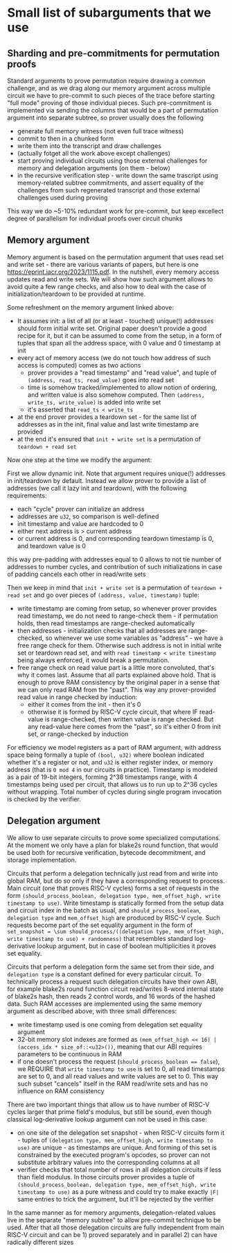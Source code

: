 # Small list of subarguments that we use

## Sharding and pre-commitments for permutation proofs

Standard arguments to prove permutation require drawing a common challenge, and as we drag along our memory argument across multiple circuit we have to pre-commit to such pieces of the trace before starting "full mode" proving of those individual pieces. Such pre-commitment is implemented via sending the columns that would be a part of permutation argument into separate subtree, so prover usually does the following
- generate full memory witness (not even full trace witness)
- commit to then in a chunked form
- write them into the transcript and draw challenges
- (actually fotget all the work above except challenges)
- start proving individual circuits using those external challenges for memory and delegation arguments (on them - below)
- in the recursive verification step - write down the same trascript using memory-related subtree commitments, and assert equality of the challenges from such regenerated transcript and those external challenges used during proving

This way we do ~5-10% redundant work for pre-commit, but keep excellect degree of parallelism for individual proofs over circuit chunks

## Memory argument

Memory argument is based on the permutation argument that uses read set and write set - there are various variants of papers, but here is one https://eprint.iacr.org/2023/1115.pdf. In the nutshell, every memory access updates read and write sets. We will show how such argument allows to avoid quite a few range checks, and also how to deal with the case of initialization/teardown to be provided at runtime.

Some refreshment on the memory argument linked above:
- It assumes init: a list of all (or at least - touched) unique(!) addresses should form initial write set. Original paper doesn't provide a good recipe for it, but it can be assumed to come from the setup, in a form of tuples that span all the address space, with 0 value and 0 timestamp at init
- every act of memory access (we do not touch how address of such access is computed) comes as two actions
    - prover provides a "read timestamp" and "read value", and tuple of `(address, read_ts, read_value)` goes into read set
    - time is somehow tracked/implemented to allow notion of ordering, and written value is also somehow computed. Then `(address, write_ts, write_value)` is added into write set
    - it's asserted that `read_ts < write_ts`
- at the end prover provides a teardown set - for the same list of addresses as in the init, final value and last write timestamp are provided
- at the end it's ensured that `init + write set` is a permutation of `teardown + read set`

Now one step at the time we modify the argument:

First we allow dynamic init. Note that argument requires unique(!) addresses in init/teardown by default. Instead we allow prover to provide a list of addresses (we call it lazy init and teardown), with the following requirements:
- each "cycle" prover can initialize an address
- addresses are `u32`, so comparison is well-defined
- init timestamp and value are hardcoded to 0
- either next address is > current address
- or current address is 0, and corresponding teardown timestamp is 0, and teardown value is 0

this way pre-padding with addresses equal to 0 allows to not tie number of addresses to number cycles, and contribution of such initializations in case of padding cancels each other in read/write sets

Then we keep in mind that `init + write set` is a permutation of `teardown + read set` and go over pieces of `(address, value, timestamp)` tuple:
- write timestamp are coming from setup, so whenever prover provides read timestamp, we do not need to range-check them - if permutation holds, then read timestamps are range-checked automatically
- then addresses - initialization checks that all addresses are range-checked, so whenever we use some variables as "address" - we have a free range check for them. Otherwise such address is not in initial write set or teardown read set, and with `read timestamp < write timestamp` being always enforced, it would break a permutation.
- free range check on read value part is a little more convoluted, that's why it comes last. Assume that all parts explained above hold. That is enough to prove RAM consistency by the original paper in a sense that we can only read RAM from the "past". This way any prover-provided read value in range checked by induction:
    - either it comes from the init - then it's 0
    - otherwise it is formed by RISC-V cycle circuit, that where IF read-value is range-checked, then written value is range checked. But any read-value here comes from the "past", so it's either 0 from init set, or range-checked by induction

For efficiency we model registers as a part of RAM argument, with address space being formally a tuple of `(bool, u32)` where boolean indicated whether it's a register or not, and `u32` is either register index, or memory address (that is `0 mod 4` in our circuits in practice). Timestamp is modeled as a pair of 19-bit integers, forming 2^38 timestamps range, with 4 timestamps being used per circuit, that allows us to run up to 2^36 cycles without wrapping. Total number of cycles during single program invocation is checked by the verifier.

## Delegation argument

We allow to use separate circuits to prove some specialized computations. At the moment we only have a plan for blake2s round function, that would be used both for recursive verification, bytecode decommitment, and storage implementation.

Circuits that perform a delegation technically just read from and write into global RAM, but do so only if they have a corresponding request to process. Main circuit (one that proves RISC-V cycles) forms a set of requests in the form `(should_process_boolean, delegation type, mem_offset_high, write timestamp to use)`. Write timestamp is statically formed from the setup data and circuit index in the batch as usual, and `should_process_boolean`, `delegation type` and `mem_offset_high` are produced by RISC-V cycle. Such requests become part of the set equality argument in the form of `set_snapshot = \sum should_process/((delegation type, mem_offset_high, write timestamp to use) + randomness)` that resembles standard log-derivative lookup argument, but in case of boolean multiplicities it proves set equality.

Circuits that perform a delegation form the same set from their side, and `delegation type` is a constant defined for every particular circuit. To technically process a request such delegation circuits have their own ABI, for example blake2s round function circuit read/writes 8-word internal state of blake2s hash, then reads 2 control words, and 16 words of the hashed data. Such RAM accesses are implemented using the same memory argument as described above, with three small differences:
- write timestamp used is one coming from delegation set equality argument
- 32-bit memory slot indexes are formed as `(mem_offset_high << 16) | (access_idx * size_of::<u32>())`, meaning that our ABI requires parameters to be continuous in RAM
- if one doesn't process the request (`should_process_boolean == false`), we REQUIRE that `write timestamp to use` is set to 0, all read timestamps are set to 0, and all read values and write values are set to 0. This way such subset "cancels" itself in the RAM read/write sets and has no influence on RAM consistency

There are two important things that allow us to have number of RISC-V cycles larger that prime field's modulus, but still be sound, even though classical log-derivative lookup argument can not be used in this case:
- on one site of the delegation set snapshot - when RISC-V circuits form it - tuples of `(delegation type, mem_offset_high, write timestamp to use)` are unique - as timestamps are unique. And forming of this set is constrained by the executed program's opcodes, so prover can not substitute arbitrary values into the corresponding columns at all
- verifier checks that total number of rows in all delegation circuits if less than field modulus. In those circuits prover provides a tuple of `(should_process_boolean, delegation type, mem_offset_high, write timestamp to use)` as a pure witness and could try to make exactly `|F|` same entries to trick the argument, but it'll be rejected by the verifier

In the same manner as for memory arguments, delegation-related values live in the separate "memory subtree" to allow pre-commit technique to be used. After that all those delegation circuits are fully independent from main RISC-V circuit and can be 1) proved separately and in parallel 2) can have radically different sizes